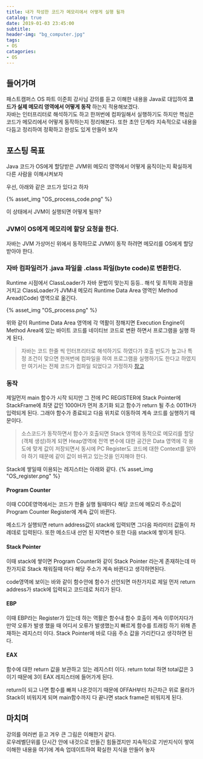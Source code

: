 ```yaml
---
title: 내가 작성한 코드가 메모리에서 어떻게 실행 될까
catalog: true
date: 2019-01-03 23:45:00
subtitle:
header-img: "bg_computer.jpg"
tags:
- OS
catagories:
- OS
---
```


## 들어가며
패스트캠퍼스 OS 파트 이준희 강사님 강의를 듣고 이해한 내용을 Java로 대입하여 **코드가 실제 메모리 영역에서 어떻게 동작** 하는지 적용해보겠다.  
자바는 인터프리터로 해석하기도 하고 한꺼번에 컴파일해서 실행하기도 하지만 핵심은 코드가 메모리에서 어떻게 동작하는지 정리해본다.  또한 초안 단계라 지속적으로 내용을 다듬고 정리하여 정확하고 완성도 있게 만들어 보자


## 포스팅 목표
Java 코드가 OS에게 할당받은 JVM위 메모리 영역에서 어떻게 움직이는지 확실하게 다른 사람을 이해시켜보자

우선, 아래와 같은 코드가 있다고 하자

{% asset_img "OS_process_code.png" %}

이 상태에서 JVM이 실행되면 어떻게 될까? 

### JVM이 OS에게 메모리에 할당 요청을 한다.
자바는 JVM 가상머신 위에서 동작하므로 JVM이 동작 하려면 메모리를 OS에게 할당 받아야 한다.

### 자바 컴파일러가 .java 파일을 .class 파일(byte code)로 변환한다.
Runtime 시점에서 ClassLoader가 자바 문법이 맞는지 등등.. 해석 및 최적화 과정을 거치고 ClassLoader가 JVM내 메모리 Runtime Data Area 영역인 Method Aread(Code) 영역으로 옮긴다.

{% asset_img "OS_process.png" %}  

위와 같이 Runtime Data Area 영역에 각 역활이 정해지면 Execution Engine이 Method Area에 있는 바이트 코드를 네이티브 코드로 변환 하면서 프로그램을 실행 하게 된다.

> 자바는 코드 한줄 씩 인터프리터로 해석하기도 하였다가 호출 빈도가 높고나 특정 조건이 맞으면 한꺼번에 컴파일을 하여 프로그램을 실행하기도 한다고 하였지만 여기서는 전체 코드가 컴파일 되었다고 가정하자 [참고](https://goo.gl/D9ucvB)


### 동작
제일먼저 main 함수가 시작 되지만 그 전에 PC REGISTER에 Stack Pointer에 StackFrame에 최댓 값인 1000H가 먼저 초기화 되고 함수가 return 될 주소 0011H가 입력되게 된다.  그래야 함수가 종료되고 다음 위치로 이동하여 계속 코드를 실행하기 때문이다.  

> 소스코드가 동작하면서 함수가 호출되면 Stack 영역에 동적으로 메모리를 할당(객체 생성)하게 되면 Heap영역에 전역 변수에 대한 공간은 Data 영역에 각 용도에 맞게 값이 저장되면서 동시에 PC Register도 코드에 대한 Context를 알아야 하기 때문에 같이 값이 바뀌고 있는것을 인지해야 한다.  

Stack에 쌓일때 이용되는 레지스터는 아래와 같다.
{% asset_img "OS_register.png" %}  


#### Program Counter
이때 CODE영역에서는 코드가 한줄 실행 될때마다 해당 코드에 메모리 주소값이 Program Counter Register에 계속 값이 바뀐다.

메소드가 실행되면 return address값이 stack에 입력되면 그다음 파라미터 값들이 차례데로 입력된다. 또한 메소드내 선언 된 지역변수 또한 다음 stack에 쌓이게 된다.

#### Stack Pointer
이때 stack에 쌓이면 Program Counter와 같이 Stack Pointer 라는게 존재하는데 마찬가지로 Stack 채워질때 마다 해당 주소가 계속 바뀐다고 생각하면된다.  

code영역에 보이는 바와 같이 함수안에 함수가 선언되면 마찬가지로 제일 먼저 return address가 stack에 입력되고 코드데로 처리가 된다.

#### EBP
이때 EBP라는 Register가 있는데 하는 역활은 함수내 함수 호출이 계속 이루어지다가 만약 오류가 발생 했을 때 어디서 오류가 발생했는지 빠르게 함수를 트래킹 하기 위해 존재하는 레지스터 이다.  Stack Pointer에 바로 다음 주소 값을 가리킨다고 생각하면 된다.

#### EAX 
함수에 대한 return 값을 보관하고 있는 레지스터 이다. return total 하면 total값은 3이기 때문에 3이 EAX 레지스터에 들어가게 된다.

return이 되고 나면 함수를 빠져 나온것이기 때문에 0FFAH부터 차근차근 위로 올라가 Stack이 비워지게 되며 main함수까지 다 끝나면 stack frame은 비워지게 된다.


## 마치며
강의를 여러번 듣고 겨우 큰 그림은 이해한거 같다.  
로우레벨단위를 단시간 안에 내것으로 만들긴 힘들겠지만 지속적으로 기반지식이 쌓여 이해한 내용을 여기에 계속 업데이트하여 확실한 지식을 만들어 놓자